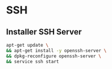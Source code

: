 # SSH

## Installer SSH Server

```bash
apt-get update \
&& apt-get install -y openssh-server \
&& dpkg-reconfigure openssh-server \
&& service ssh start
```